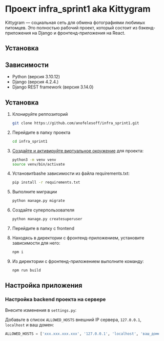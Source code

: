 # Проект infra_sprint1 aka Kittygram

Kittygram — социальная сеть для обмена фотографиями любимых питомцев. Это полностью рабочий проект, который состоит из бэкенд-приложения на Django и фронтенд-приложения на React.

## Установка

## Зависимости

- Python (версия 3.10.12)
- Django (версия 4.2.4.)
- Django REST framework (версия 3.14.0)

## Установка

1. Клонируйте реппозиторий
   
   ```bash
   git clone https://github.com/anofelesoff/infra_sprint1.git
   ```
3. Перейдите в папку проекта
   
   ```bash
   cd infra_sprint1
   ```
5. [Создайте и активируйте виртуальное окружение](https://docs.python.org/3/library/venv.html) для проекта:

   ```bash
   python3 -m venv venv
   source venv/bin/activate
   ```
6. Установитbashе зависимости из файла requirements.txt:

   ```bash
   pip install -r requirements.txt
   ```
7. Выполните миграции
   
   ```bash
   python manage.py migrate
   ```
8. Создайте суперпользователя

   ```bash
   python manage.py createsuperuser
   ```
9. Перейдите в папку с frontend
10. Находясь в директории с фронтенд-приложением, установите зависимости для него:
    ```bash
    npm i
    ```
11. Из директории с фронтенд-приложением выполните команду:
    ```bash
    npm run build
    ```

## Настройка приложения
### Настройка backend проекта на сервере

Внесите изменения в `settings.py`:

   Добавьте в список `ALLOWED_HOSTS` внешний IP сервера, `127.0.0.1`, `localhost` и ваш домен:

   ```python
   ALLOWED_HOSTS = ['xxx.xxx.xxx.xxx', '127.0.0.1', 'localhost', 'ваш_домен']
```
   
